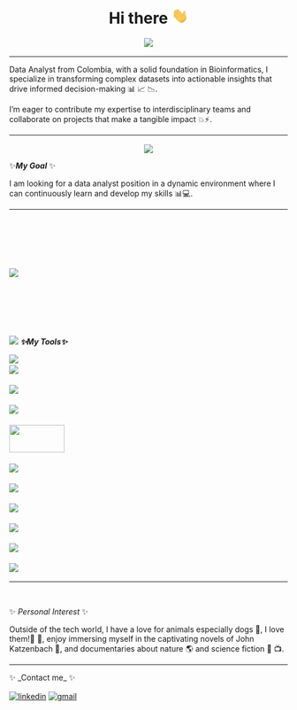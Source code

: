 <h1 align="center"> Hi there <img src="https://raw.githubusercontent.com/ABSphreak/ABSphreak/master/gifs/Hi.gif" width="30px"> </h1>

<div align="center">
  <img src="https://readme-typing-svg.herokuapp.com?font=Architects+Daughter&color=81E26A&size=28&center=true&lines=I'm+Diana+Gaitán...;Data+Analist...;I+love+data+and+dogs..."/>

</div>

<hr> 


Data Analyst from Colombia,  with a solid foundation in Bioinformatics, I specialize in transforming complex datasets into actionable insights that drive informed decision-making 📊 📈 📉.

I’m eager to contribute my expertise to interdisciplinary teams and collaborate on projects that make a tangible impact 💥⚡.
<hr>
<p align="center">
 <img align="center" src="https://media.giphy.com/media/JkVnfE54QdOMQBxmHg/giphy.gif" />

</p>

✨***_My Goal_*** ✨

I am looking for a data analyst position in a dynamic environment where I can continuously learn and develop my skills 📊💻.

<hr>
<p align="center">
 <div style="width: 200px; height: 200px; overflow: hidden; display: flex; justify-content: center; align-items: center;">
  <img src="https://media.giphy.com/media/h8RDGogSns9wpOJFzR/giphy.gif" style="width: 100%; height: auto; object-fit: cover;" />
</div>


</p>

<img src="https://media.giphy.com/media/iY8CRBdQXODJSCERIr/giphy.gif" width="30px">&nbsp;***✨_My Tools_✨***
<p align="left">
  
  <code><img height="50" src="https://www.vectorlogo.zone/logos/github/github-ar21.svg"></code>
  <code> <img height="50" src="https://www.vectorlogo.zone/logos/python/python-ar21.svg"> </code>
  <code> <img height="50" src="https://www.vectorlogo.zone/logos/jupyter/jupyter-ar21.svg"> </code>
  <code> <img height="50" src="https://miro.medium.com/v2/resize:fit:2000/1*gM_WIfx7MXOO7jzsPm-Y0Q.png"> </code>
  <code> <img height="50" src="https://matplotlib.org/2.2.5/_images/sphx_glr_logos2_001.png" width='100'> </code>
  <code> <img height="50" src="https://upload.wikimedia.org/wikipedia/commons/thumb/e/ed/Pandas_logo.svg/768px-Pandas_logo.svg.png"> </code>
  <code> <img height="50" src="https://www.vectorlogo.zone/logos/numpy/numpy-ar21.svg"> </code>
  <code> <img height="50" src="https://cdn.prod.website-files.com/601064f495f4b4967f921aa9/632b60f8c1aa184a0e5766d9_202209-ms-sql-icon-3x.png"> </code>
  <code> <img height="50" src="https://www.vectorlogo.zone/logos/microsoft_powerbi/microsoft_powerbi-ar21.svg"> </code>
  <code> <img height="50" src="https://media.licdn.com/dms/image/C4E12AQHha9QzunmbRQ/article-cover_image-shrink_600_2000/0/1618408469872?e=2147483647&v=beta&t=M8MZHsvzYushmv4EGMBI9zMlv6mwPWjGj6tY2tAKuj8"> </code>
  <code> <img height="50" src="https://cdn.worldvectorlogo.com/logos/google-sheets-full-logo-1.svg"> </code>
  <hr>
<br>

✨ _Personal Interest_ ✨

Outside of the tech world, I have a love for animals especially dogs 🐶, I love them!🐩 🐾, enjoy immersing myself in the captivating novels of John Katzenbach 📘, and documentaries about nature 🌎 and  science fiction 🎥 📺.

<hr>
✨ _Contact me_ ✨

 <p align="left">
  <a href="https://www.linkedin.com/in/dmgv270492/" target="blank"><img align="center" src="https://user-images.githubusercontent.com/88904952/234979284-68c11d7f-1acc-4f0c-ac78-044e1037d7b0.png" alt="linkedin" height="50" width="50" /></a>
  <a href="mailto:dimgaitanva@gmail.com" target="_blank">
  <img align="center" src="https://github.com/Mo-Alsehli/Mo-Alsehli/assets/98949843/6d935082-a6bb-4f5d-be13-87b821d8421c" alt="gmail" height="50" width="50"  />
</a>
  </p>
  </div>


